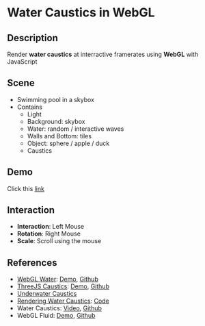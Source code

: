# Water Caustics in WebGL

## Description

Render **water caustics** at interractive framerates using **WebGL** with JavaScript

## Scene

- Swimming pool in a skybox
- Contains
  - Light
  - Background: skybox
  - Water: random / interactive waves
  - Walls and Bottom: tiles
  - Object: sphere / apple / duck
  - Caustics

## Demo

Click this [link](https://zhanghuixin1103.github.io/Final-Water-Caustics/)

## Interaction

- **Interaction**: Left Mouse
- **Rotation**: Right Mouse
- **Scale**: Scroll using the mouse

## References

- [WebGL Water](https://medium.com/@evanwallace/rendering-realtime-caustics-in-webgl-2a99a29a0b2c): [Demo](https://madebyevan.com/webgl-water/), [Github](https://github.com/evanw/webgl-water)
- [ThreeJS Caustics](https://medium.com/@martinRenou/real-time-rendering-of-water-caustics-59cda1d74aa): [Demo](https://martinrenou.github.io/threejs-caustics/), [Github](https://github.com/martinRenou/threejs-caustics)
- [Underwater Caustics](https://www.opengl.org/archives/resources/code/samples/mjktips/caustics/)
- [Rendering Water Caustics](https://developer.nvidia.com/gpugems/gpugems/part-i-natural-effects/chapter-2-rendering-water-caustics): [Code](https://http.download.nvidia.com/developer/GPU_Gems/CD_Image/Index.html)
- Water Caustics: [Video](https://www.youtube.com/watch?v=JBT9THaPt4A), [Github](https://github.com/pabennett/WaterCaustics)
- WebGL Fluid: [Demo](http://dblsai.github.io/WebGL-Fluid/), [Github](https://github.com/dblsai/WebGL-Fluid)

